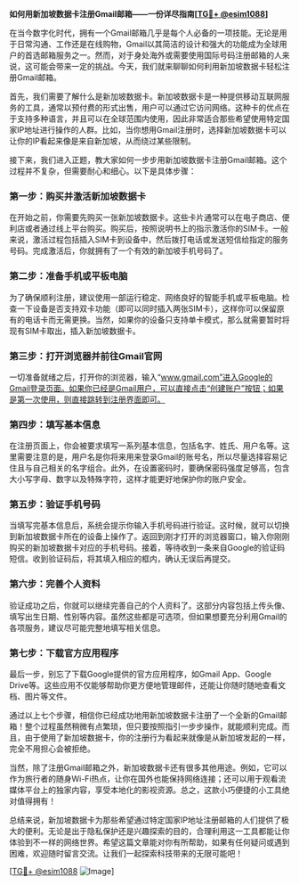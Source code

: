 **如何用新加坡数据卡注册Gmail邮箱——一份详尽指南[[TG💪+ @esim1088](https://t.me/s/esim1088)]**

在当今数字化时代，拥有一个Gmail邮箱几乎是每个人必备的一项技能。无论是用于日常沟通、工作还是在线购物，Gmail以其简洁的设计和强大的功能成为全球用户的首选邮箱服务之一。然而，对于身处海外或需要使用国际号码注册邮箱的人来说，这可能会带来一定的挑战。今天，我们就来聊聊如何利用新加坡数据卡轻松注册Gmail邮箱。

首先，我们需要了解什么是新加坡数据卡。新加坡数据卡是一种提供移动互联网服务的工具，通常以预付费的形式出售，用户可以通过它访问网络。这种卡的优点在于支持多种语言，并且可以在全球范围内使用，因此非常适合那些希望使用特定国家IP地址进行操作的人群。比如，当你想用Gmail注册时，选择新加坡数据卡可以让你的IP看起来像是来自新加坡，从而绕过某些限制。

接下来，我们进入正题，教大家如何一步步用新加坡数据卡注册Gmail邮箱。这个过程并不复杂，但需要耐心和细心。以下是具体步骤：

### 第一步：购买并激活新加坡数据卡

在开始之前，你需要先购买一张新加坡数据卡。这些卡片通常可以在电子商店、便利店或者通过线上平台购买。购买后，按照说明书上的指示激活你的SIM卡。一般来说，激活过程包括插入SIM卡到设备中，然后拨打电话或发送短信给指定的服务号码。完成激活后，你就拥有了一个有效的新加坡手机号码了。

### 第二步：准备手机或平板电脑

为了确保顺利注册，建议使用一部运行稳定、网络良好的智能手机或平板电脑。检查一下设备是否支持双卡功能（即可以同时插入两张SIM卡），这样你可以保留原有的电话卡而无需更换。当然，如果你的设备只支持单卡模式，那么就需要暂时将现有SIM卡取出，插入新加坡数据卡。

### 第三步：打开浏览器并前往Gmail官网

一切准备就绪之后，打开你的浏览器，输入“www.gmail.com”进入Google的Gmail登录页面。如果你已经是Gmail用户，可以直接点击“创建账户”按钮；如果是第一次使用，则直接跳转到注册界面即可。

### 第四步：填写基本信息

在注册页面上，你会被要求填写一系列基本信息，包括名字、姓氏、用户名等。这里需要注意的是，用户名是你将来用来登录Gmail的账号名，所以尽量选择容易记住且与自己相关的名字组合。此外，在设置密码时，要确保密码强度足够高，包含大小写字母、数字以及特殊字符，这样才能更好地保护你的账户安全。

### 第五步：验证手机号码

当填写完基本信息后，系统会提示你输入手机号码进行验证。这时候，就可以切换到新加坡数据卡所在的设备上操作了。返回到刚才打开的浏览器窗口，输入你刚刚购买的新加坡数据卡对应的手机号码。接着，等待收到一条来自Google的验证码短信。收到验证码后，将其填入相应的框内，确认无误后再提交。

### 第六步：完善个人资料

验证成功之后，你就可以继续完善自己的个人资料了。这部分内容包括上传头像、填写出生日期、性别等内容。虽然这些都是可选项，但如果想要充分利用Gmail的各项服务，建议尽可能完整地填写相关信息。

### 第七步：下载官方应用程序

最后一步，别忘了下载Google提供的官方应用程序，如Gmail App、Google Drive等。这些应用不仅能够帮助你更方便地管理邮件，还能让你随时随地查看文档、图片等文件。

通过以上七个步骤，相信你已经成功地用新加坡数据卡注册了一个全新的Gmail邮箱！整个过程虽然稍微有点繁琐，但只要按照指引一步步操作，就能顺利完成。而且，由于使用了新加坡数据卡，你的注册行为看起来就像是从新加坡发起的一样，完全不用担心会被拒绝。

当然，除了注册Gmail邮箱之外，新加坡数据卡还有很多其他用途。例如，它可以作为旅行者的随身Wi-Fi热点，让你在国外也能保持网络连接；还可以用于观看流媒体平台上的独家内容，享受本地化的影视资源。总之，这款小巧便捷的小工具绝对值得拥有！

总结来说，新加坡数据卡为那些希望通过特定国家IP地址注册邮箱的人们提供了极大的便利。无论是出于隐私保护还是兴趣探索的目的，合理利用这一工具都能让你体验到不一样的网络世界。希望这篇文章能对你有所帮助，如果有任何疑问或遇到困难，欢迎随时留言交流。让我们一起探索科技带来的无限可能吧！

[[TG💪+ @esim1088](https://t.me/s/esim1088) ![Image](https://i.postimg.cc/4NQfJmqS/Snipaste-2025-05-13-00-14-12.png)]